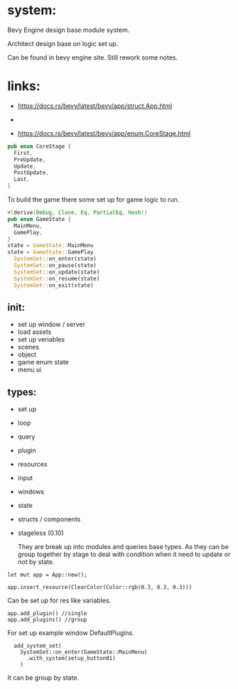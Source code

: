 # system:
  Bevy Engine design base module system.

  Architect design base on logic set up.

 Can be found in bevy engine site. Still rework some notes.

# links:
 * https://docs.rs/bevy/latest/bevy/app/struct.App.html
 * 

 * https://docs.rs/bevy/latest/bevy/app/enum.CoreStage.html
```rust
pub enum CoreStage {
  First,
  PreUpdate,
  Update,
  PostUpdate,
  Last,
}
```
  To build the game there some set up for game logic to run.

```rust
#[derive(Debug, Clone, Eq, PartialEq, Hash)]
pub enum GameState {
  MainMenu,
  GamePlay,
}
state = GameState::MainMenu
state = GameState::GamePlay
  SystemSet::on_enter(state)
  SystemSet::on_pause(state)
  SystemSet::on_update(state)
  SystemSet::on_resume(state)
  SystemSet::on_exit(state)
```

## init:
 * set up window / server
 * load assets
 * set up veriables
 * scenes
 * object
 * game enum state
 * menu ui
 
## types:
* set up 
* loop
* query
* plugin
* resources
* input
* windows
* state
* structs / components
* stageless (0.10)

  They are break up into modules and queries base types. As they can be group together by stage to deal with condition when it need to update or not by state.

```
let mut app = App::new();
```

```
app.insert_resource(ClearColor(Color::rgb(0.3, 0.3, 0.3)))
```
  Can be set up for res like variables.


```
app.add_plugin() //single
app.add_plugins() //group
```
  For set up example window DefaultPlugins.
  
```
  add_system_set(  
    SystemSet::on_enter(GameState::MainMenu)
      .with_system(setup_button01)
    )
```
  It can be group by state.
